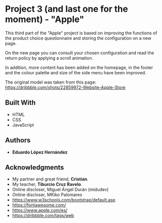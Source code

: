 # Project 3 (and last one for the moment) - "Apple"

This third part of the "Apple" project is based on improving the functions of the product choice questionnaire and storing the configuration on a new page.

On the new page you can consult your chosen configuration and read the return policy by applying a scroll animation.

In addition, more content has been added on the homepage, in the footer and the colour palette and size of the side menu have been improved.

The original model was taken from this page: https://dribbble.com/shots/22859972-Website-Apple-Store

## Built With

  - HTML
  - CSS
  - JavaScript

## Authors

  - **Eduardo López Hernández**

## Acknowledgments

  - My partner and great friend, **Cristian**.
  - My teacher, **Tiburcio Cruz Ravelo**.
  - Online discloser, Miguel Ángel Durán (midudev)
  - Online discloser, MKiko Palomares
  - https://www.w3schools.com/bootstrap/default.asp 
  - https://fontawesome.com/
  - https://www.apple.com/es/
  - https://dribbble.com/tags/web